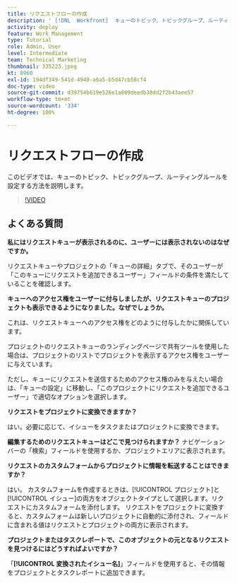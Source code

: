 ```yaml
---
title: リクエストフローの作成
description: ' [!DNL  Workfront]  キューのトピック、トピックグループ、ルーティングルールを設定して、リクエストと作業の取り込みを管理する方法を説明します。'
activity: deploy
feature: Work Management
type: Tutorial
role: Admin, User
level: Intermediate
team: Technical Marketing
thumbnail: 335223.jpeg
kt: 8960
exl-id: 194df349-541d-4940-a6a5-b5d47cb58cf4
doc-type: video
source-git-commit: d39754b619e526e1a869deedb38dd2f2b43aee57
workflow-type: tm+mt
source-wordcount: '334'
ht-degree: 100%

---
```


# リクエストフローの作成

このビデオでは、キューのトピック、トピックグループ、ルーティングルールを設定する方法を説明します。

>[!VIDEO](https://video.tv.adobe.com/v/335223/?quality=12)

## よくある質問

**私にはリクエストキューが表示されるのに、ユーザーには表示されないのはなぜですか。**

リクエストキューやプロジェクトの「キューの詳細」タブで、そのユーザーが「このキューにリクエストを追加できるユーザー」フィールドの条件を満たしていることを確認します。

**キューへのアクセス権をユーザーに付与しましたが、リクエストキューのプロジェクトも表示できるようになりました。なぜでしょうか。**

これは、リクエストキューへのアクセス権をどのように付与したかに関係しています。

プロジェクトのリクエストキューのランディングページで共有ツールを使用した場合は、プロジェクトのリストでプロジェクトを表示するアクセス権をユーザーに与えています。

ただし、キューにリクエストを送信するためのアクセス権のみを与えたい場合は、「キューの設定」に移動し、「このプロジェクトにリクエストを追加できるユーザー」で適切なオプションを選択します。

**リクエストをプロジェクトに変換できますか？**

はい。必要に応じて、イシューをタスクまたはプロジェクトに変換できます。

**編集するためのリクエストキューはどこで見つけられますか？**
ナビゲーションバーの「検索」フィールドを使用するか、プロジェクトエリアに表示されます。

**リクエストのカスタムフォームからプロジェクトに情報を転送することはできますか？**

はい。 カスタムフォームを作成するときは、[!UICONTROL プロジェクト]と[!UICONTROL イシュー]の両方をオブジェクトタイプとして選択します。リクエストにカスタムフォームを添付します。 リクエストをプロジェクトに変換すると、カスタムフォームは新しいプロジェクトに自動的に添付され、フィールドに含まれる値はリクエストとプロジェクトの両方に表示されます。

**プロジェクトまたはタスクレポートで、このオブジェクトの元となるリクエストを見つけるにはどうすればよいですか？**

「**[!UICONTROL 変換されたイシュー名]**」フィールドを使用すると、その情報をプロジェクトとタスクレポートに追加できます。


